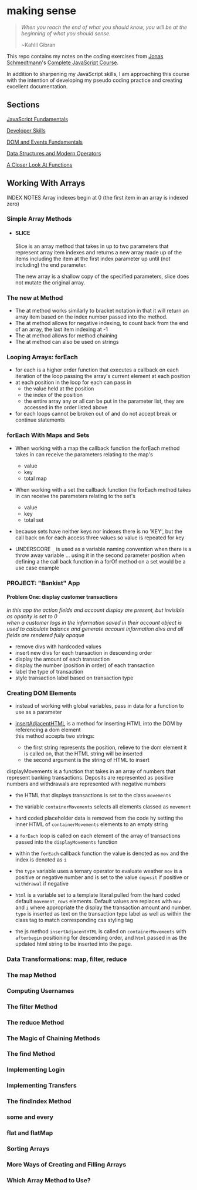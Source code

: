 # making sense

> _When you reach the end of what you should know, you will be at the beginning of what you should sense._
>
> ~Kahlil Gibran

This repo contains my notes on the coding exercises from [Jonas Schmedtmann](https://codingheroes.io/)'s [Complete JavaScript Course](https://www.udemy.com/course/the-complete-javascript-course/).

In addition to sharpening my JavaScript skills, I am approaching this course with the intention of developing my pseudo coding practice and creating excellent documentation.

## Sections

[JavaScript Fundamentals](https://github.com/sissyhanks/making-sense/tree/JavaScripFundamentals)

[Developer Skills](https://github.com/sissyhanks/making-sense/tree/DeveloperSkills)

[DOM and Events Fundamentals](https://github.com/sissyhanks/making-sense/tree/DOM-and-Events-Fundamentals)

[Data Structures and Modern Operators](https://github.com/sissyhanks/making-sense/tree/Data-Structures-and-Modern-Operators)

[A Closer Look At Functions](https://github.com/sissyhanks/making-sense/tree/A-Closer-Look-at-Functions)

## Working With Arrays

INDEX NOTES
Array indexes begin at 0 (the first item in an array is indexed zero)

### Simple Array Methods

- #### SLICE

  Slice is an array method that takes in up to two parameters that represent array item indexes and returns a new array made up of the items including the item at the first index parameter up until (not including) the end parameter.

  The new array is a shallow copy of the specified parameters, slice does not mutate the original array.

### The new at Method

- The at method works similarly to bracket notation in that it will return an array item based on the index number passed into the method.
- The at method allows for negative indexing, to count back from the end of an array, the last item indexing at -1
- The at method allows for method chaining
- The at method can also be used on strings

### Looping Arrays: forEach

- for each is a higher order function that executes a callback on each iteration of the loop passing the array's current element at each position
- at each position in the loop for each can pass in
  - the value held at the position
  - the index of the position
  - the entire array
    any or all can be put in the parameter list, they are accessed in the order listed above
- for each loops cannot be broken out of and do not accept break or continue statements

### forEach With Maps and Sets

- When working with a map the callback function the forEach method takes in can receive the parameters relating to the map's

  - value
  - key
  - total map

- When working with a set the callback function the forEach method takes in can receive the parameters relating to the set's
  - value
  - key
  - total set
- because sets have neither keys nor indexes there is no 'KEY', but the call back on for each access three values so value is repeated for key

- UNDERSCORE `_` is used as a variable naming convention when there is a throw away variable ... using it in the second parameter position when defining a the call back function in a forOf method on a set would be a use case example

### PROJECT: "Bankist" App

#### **Problem One: display customer transactions**

_in this app the action fields and account display are present, but invisible as opacity is set to 0_  
_when a customer logs in the information saved in their account object is used to calculate balance and generate account information divs and all fields are rendered fully opaque_

- remove divs with hardcoded values
- insert new divs for each transaction in descending order
- display the amount of each transaction
- display the number (position in order) of each transaction
- label the type of transaction
- style transaction label based on transaction type

### Creating DOM Elements

- instead of working with global variables, pass in data for a function to use as a parameter

- [insertAdjacentHTML](https://developer.mozilla.org/en-US/docs/Web/API/Element/insertAdjacentHTML) is a method for inserting HTML into the DOM by referencing a dom element  
  this method accepts two strings:
  - the first string represents the position, relieve to the dom element it is called on, that the HTML string will be inserted
  - the second argument is the string of HTML to insert

displayMovements is a function that takes in an array of numbers that represent banking transactions. Deposits are represented as positive numbers and withdrawals are represented with negative numbers

- the HTML that displays transactions is set to the class `movements`
- the variable `containerMovements` selects all elements classed as `movement`
- hard coded placeholder data is removed from the code hy setting the inner HTML of `containerMovements` elements to an empty string

- a `forEach` loop is called on each element of the array of transactions passed into the `displayMovements` function
- within the `forEach` callback function the value is denoted as `mov` and the index is denoted as `i`
- the `type` variable uses a ternary operator to evaluate weather `mov` is a positive or negative number and is set to the value `deposit` if positive or `withdrawal` if negative
- `html` is a variable set to a template literal pulled from the hard coded default `movement_rows` elements. Default values are replaces with `mov` and `i` where appropriate the display the transaction amount and number. `type` is inserted as text on the transaction type label as well as within the class tag to match corresponding css styling tag

- the js method `insertAdjacentHTML` is called on `containerMovements` with `afterbegin` positioning for descending order, and `html` passed in as the updated html string to be inserted into the page.

### Data Transformations: map, filter, reduce

### The map Method

### Computing Usernames

### The filter Method

### The reduce Method

### The Magic of Chaining Methods

### The find Method

### Implementing Login

### Implementing Transfers

### The findIndex Method

### some and every

### flat and flatMap

### Sorting Arrays

### More Ways of Creating and Filling Arrays

### Which Array Method to Use?
